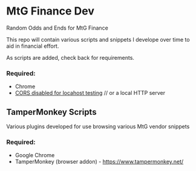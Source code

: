 # MtG Finance Dev
Random Odds and Ends for MtG Finance

This repo will contain various scripts and snippets I develope over time to aid in financial effort.

As scripts are added, check back for requirements.

### Required:
* Chrome
* [CORS disabled for locahost testing](https://medium.com/@siddhartha.ng/disable-cross-origin-on-chrome-for-localhost-c644b131db19) // or a local HTTP server

## TamperMonkey Scripts
Various plugins developed for use browsing various MtG vendor snippets

### Required:
* Google Chrome
* TamperMonkey (browser addon) - https://www.tampermonkey.net/
